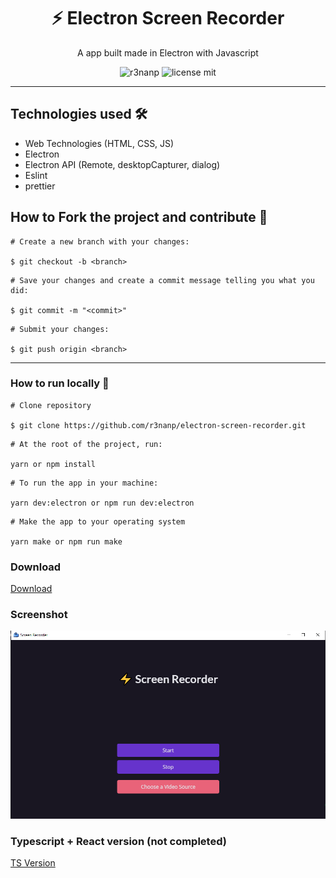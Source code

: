 <div align="center">

# ⚡ Electron Screen Recorder

A app built made in Electron with Javascript

</div>

<div align="center">

  ![r3nanp](https://img.shields.io/badge/r3nanp-electron--screen--recorder-blue)
  ![license mit](https://img.shields.io/github/license/r3nanp/electron-screen-recorder?color=blue&label=LICENSE&logo=github&style=flat-square)

</div>

---
## Technologies used 🛠

- Web Technologies (HTML, CSS, JS)
- Electron
- Electron API (Remote, desktopCapturer, dialog)
- Eslint
- prettier

## How to Fork the project and contribute 💪

```
# Create a new branch with your changes:

$ git checkout -b <branch>
```

```
# Save your changes and create a commit message telling you what you did:

$ git commit -m "<commit>"
```

```
# Submit your changes:

$ git push origin <branch>
```
---

### How to run locally 🤔

```
# Clone repository

$ git clone https://github.com/r3nanp/electron-screen-recorder.git
```

```
# At the root of the project, run:

yarn or npm install
```

```
# To run the app in your machine:

yarn dev:electron or npm run dev:electron
```

```
# Make the app to your operating system

yarn make or npm run make
```

### Download

<a href="https://github.com/r3nanp/electron-screen-recorder/releases/tag/2.0">Download</a>

### Screenshot

  <img src="./.github/screenshot.png">

### Typescript + React version (not completed)

<a href="https://github.com/r3nanp/electron-typescript-screen-recorder">TS Version</a>
